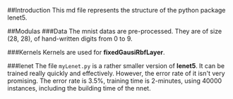 ##Introduction
This md file represents the structure of the python package lenet5.

##Modulas
###Data
The mnist datas are pre-processed. They are of size (28, 28), of hand-written digits from 0 to 9.

###Kernels
Kernels are used for __fixedGausiRbfLayer__.

###lenet
The file `myLenet.py` is a rather smaller version of __lenet5__. It can be trained really quickly and effectively.
However, the error rate of it isn't very promising.
The error rate is 3.5%, training time is 2-minutes, using 40000 instances, including the building time of the nnet.
